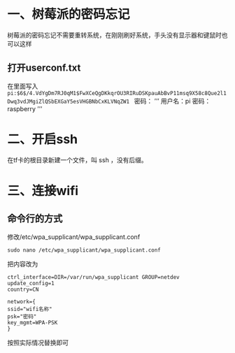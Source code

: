 # 一、树莓派的密码忘记
树莓派的密码忘记不需要重转系统，在刚刚刷好系统，手头没有显示器和键鼠时也可以这样
## 打开userconf.txt
在里面写入
`pi:$6$/4.VdYgDm7RJ0qM1$FwXCeQgDKkqrOU3RIRuDSKpauAbBvP11msq9X58c8Que2l1Dwq3vdJMgiZlQSbEXGaY5esVHGBNbCxKLVNqZW1 `
密码：
’’’
用户名：pi
密码：raspberry
’’’
# 二、开启ssh
在tf卡的根目录新建一个文件，叫 ssh ，没有后缀。
# 三、连接wifi
## 命令行的方式
修改/etc/wpa_supplicant/wpa_supplicant.conf
```
sudo nano /etc/wpa_supplicant/wpa_supplicant.conf
```
把内容改为
```
ctrl_interface=DIR=/var/run/wpa_supplicant GROUP=netdev
update_config=1
country=CN

network={
ssid="wifi名称"
psk="密码"
key_mgmt=WPA-PSK
}
```
按照实际情况替换即可